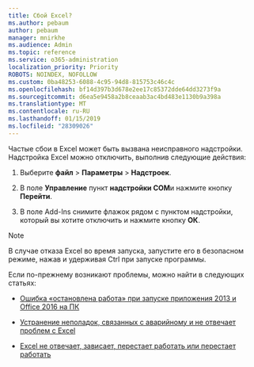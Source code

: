 ```yaml
---
title: Сбой Excel?
ms.author: pebaum
author: pebaum
manager: mnirkhe
ms.audience: Admin
ms.topic: reference
ms.service: o365-administration
localization_priority: Priority
ROBOTS: NOINDEX, NOFOLLOW
ms.custom: 0ba48253-6088-4c95-94d8-815753c46c4c
ms.openlocfilehash: bf14d397b3d678e2ee17c85372dde64dd3273f9a
ms.sourcegitcommit: d6ea5e9458a2b8ceaab3ac4bd483e1130b9a398a
ms.translationtype: MT
ms.contentlocale: ru-RU
ms.lasthandoff: 01/15/2019
ms.locfileid: "28309026"
---
```

Частые сбои в Excel может быть вызвана неисправного надстройки. Надстройка Excel можно отключить, выполнив следующие действия:
  
1. Выберите **файл** \> **Параметры** \> **Надстроек**.
    
2. В поле **Управление** пункт **надстройки COM**и нажмите кнопку **Перейти**.
    
3. В поле Add-Ins снимите флажок рядом с пунктом надстройки, который вы хотите отключить и нажмите кнопку **ОК**.
    
> [!NOTE]
> В случае отказа Excel во время запуска, запустите его в безопасном режиме, нажав и удерживая Ctrl при запуске программы. 
  
Если по-прежнему возникают проблемы, можно найти в следующих статьях:
  
- [Ошибка «остановлена работа» при запуске приложения 2013 и Office 2016 на ПК](https://support.office.com/article/52bd7985-4e99-4a35-84c8-2d9b8301a2fa.aspx)
    
- [Устранение неполадок, связанных с аварийному и не отвечает проблем с Excel](https://support.microsoft.com/en-us/help/2758592/how-to-troubleshoot-crashing-and-not-responding-issues-with-excel)
    
- [Excel не отвечает, зависает, перестает работать или перестает работать](https://support.office.com/article/37e7d3c9-9e84-40bf-a805-4ca6853a1ff4.aspx)
    
